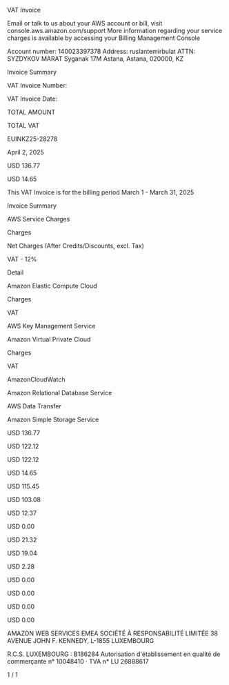 VAT Invoice

Email or talk to us about your AWS account or bill, visit console.aws.amazon.com/support
More information regarding your service charges is available by accessing your Billing Management Console

Account number:
140023397378
Address:
ruslantemirbulat
ATTN: SYZDYKOV MARAT
Syganak 17M
Astana, Astana, 020000, KZ

Invoice Summary

VAT Invoice Number:

VAT Invoice Date:

TOTAL AMOUNT

TOTAL VAT

EUINKZ25-28278

April 2, 2025

USD 136.77

USD 14.65

This VAT Invoice is for the billing period March 1 - March 31, 2025

Invoice Summary

AWS Service Charges

Charges

Net Charges (After Credits/Discounts, excl. Tax)

VAT - 12%

Detail

Amazon Elastic Compute Cloud

Charges

VAT

AWS Key Management Service

Amazon Virtual Private Cloud

Charges

VAT

AmazonCloudWatch

Amazon Relational Database Service

AWS Data Transfer

Amazon Simple Storage Service

USD 136.77

USD 122.12

USD 122.12

USD 14.65

USD 115.45

USD 103.08

USD 12.37

USD 0.00

USD 21.32

USD 19.04

USD 2.28

USD 0.00

USD 0.00

USD 0.00

USD 0.00

AMAZON WEB SERVICES EMEA SOCIÉTÉ À RESPONSABILITÉ LIMITÉE
38 AVENUE JOHN F. KENNEDY, L-1855 LUXEMBOURG

R.C.S. LUXEMBOURG : B186284
Autorisation d'établissement en qualité de commerçante n° 10048410 · TVA n* LU 26888617

1 / 1

